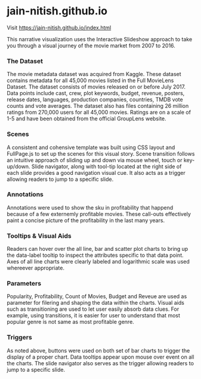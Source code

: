 # jain-nitish.github.io

Visit https://jain-nitish.github.io/index.html 

This narrative visualization uses the Interactive Slideshow approach to take you through a visual journey of the movie market from 2007 to 2016.

### The Dataset
The movie metadata dataset was acquired from Kaggle. These dataset contains metadata for all 45,000 movies listed in the Full MovieLens Dataset. The dataset consists of movies released on or before July 2017. Data points include cast, crew, plot keywords, budget, revenue, posters, release dates, languages, production companies, countries, TMDB vote counts and vote averages. The dataset also has files containing 26 million ratings from 270,000 users for all 45,000 movies. Ratings are on a scale of 1-5 and have been obtained from the official GroupLens website.

### Scenes
A consistent and cohensive template was built using CSS layout and FullPage.js to set up the scenes for this visual story. Scene transition follows an intuitive approach of sliding up and down via mouse wheel, touch or key-up/down. Slide navigator, along with tool-tip located at the right side of each slide provides a good navigation visual cue. It also acts as a trigger allowing readers to jump to a specific slide.

### Annotations
Annotations were used to show the sku in profitability that happend because of a few externemly profitable movies. These call-outs effectively paint a concise picture of the profitability in the last many years.

### Tooltips & Visual Aids
Readers can hover over the all line, bar and scatter plot charts to bring up the data-label tooltip to inspect the attributes specific to that data point. Axes of all line charts were clearly labeled and logarithmic scale was used whereever appropriate.

### Parameters
Popularity, Profitability, Count of Movies, Budget and Reveue are used as parameter for filering and shaping the data within the charts. Visual aids such as transitioning are used to let user easily absorb data clues. For example, using transitions, it is easier for user to understand that most popular genre is not same as most profitable genre.

### Triggers
As noted above, buttons were used on both set of bar charts to trigger the display of a proper chart. Data tooltips appear upon mouse over event on all the charts. The slide navigator also serves as the trigger allowing readers to jump to a specific slide.
